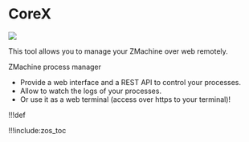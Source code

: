
# CoreX

![](img/corex.png)

This tool allows you to manage your ZMachine over web remotely.

ZMachine process manager

- Provide a web interface and a REST API to control your processes.
- Allow to watch the logs of your processes.
- Or use it as a web terminal (access over https to your terminal)!

!!!def

!!!include:zos_toc